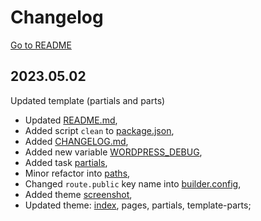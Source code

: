 # Changelog

[Go to README](README.md)

## 2023.05.02

Updated template (partials and parts)

- Updated [README.md](README.md),
- Added script `clean` to [package.json](package.json),
- Added [CHANGELOG.md](CHANGELOG.md),
- Added new variable [WORDPRESS_DEBUG](.env.example),
- Added task [partials](/builder/gulp/modules/tasks.js),
- Minor refactor into [paths](/builder/gulp/modules/paths.js),
- Changed `route.public` key name into [builder.config](/builder/config.js),
- Added theme [screenshot](/theme/public/screenshot.png),
- Updated theme: [index](theme/public/index.php), pages, partials, template-parts;
